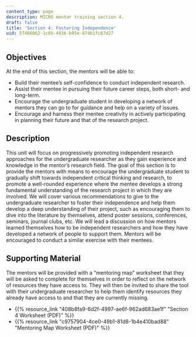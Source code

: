```yaml
---
content_type: page
description: MICRO mentor training section 4.
draft: false
title: 'Section 4: Fostering Independence'
uid: 57466062-1c6b-4936-b95e-874b1fc87d27
---
```

## Objectives

At the end of this section, the mentors will be able to:

- Build their mentee’s self-confidence to conduct independent research.
- Assist their mentee in pursuing their future career steps, both short- and long-term.
- Encourage the undergraduate student in developing a network of mentors they can go to for guidance and help on a variety of issues.
- Encourage and harness their mentee creativity in actively participating in planning their future and that of the research project.

## Description

This unit will focus on progressively promoting independent research approaches for the undergraduate researcher as they gain experience and knowledge in the mentor’s research field. The goal of this section is to provide the mentors with means to encourage the undergraduate student to gradually shift towards independent critical thinking and research, to promote a well-rounded experience where the mentee develops a strong fundamental understanding of the research project in which they are involved. We will cover various recommendations to give to the undergraduate researcher to foster their independence and help them develop a deep understanding of their project, such as encouraging them to dive into the literature by themselves, attend poster sessions, conferences, seminars, journal clubs, etc. We will lead a discussion on how mentors learned themselves how to be independent researchers and how they have developed a network of people to support them. Mentors will be encouraged to conduct a similar exercise with their mentees.

## Supporting Material

The mentors will be provided with a “mentoring map” worksheet that they will be asked to complete for themselves in order to reflect on the network of resources they have access to. They will then be invited to share the tool with their undergraduate researcher to help them identify resources they already have access to and that they are currently missing.

- {{% resource_link "408b8fa9-6d2f-4997-ae6f-962ad683ae1f" "Section 4 Worksheet (PDF)" %}}
- {{% resource_link "c9757904-4ce0-49b1-81d8-1b4e410bad88" "Mentoring Map Worksheet (PDF)" %}}